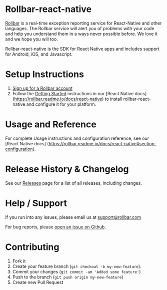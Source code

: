 # Rollbar-react-native

[Rollbar](https://rollbar.com) is a real-time exception reporting service for React-Native and other languages. The Rollbar service will
alert you of problems with your code and help you understand them in a ways never possible before. We love it and we hope you will too.

Rollbar-react-native is the SDK for React Native apps and includes support for Android, iOS, and Javascript.

# Setup Instructions

1. [Sign up for a Rollbar account](https://rollbar.com/signup)
2. Follow the [Getting Started](https://rollbar.readme.io/docs/react-native#section-getting-started) instructions in our [React Native docs]
(https://rollbar.readme.io/docs/react-native) to install rollbar-react-native and configure it for your platform.

# Usage and Reference

For complete Usage instructions and configuration reference, see our [React Native docs]
(https://rollbar.readme.io/docs/react-native#section-configuration).

# Release History & Changelog

See our [Releases](https://github.com/rollbar/rollbar-react-native/releases) page for a list of all releases, including changes.

# Help / Support

If you run into any issues, please email us at [support@rollbar.com](mailto:support@rollbar.com)

For bug reports, please [open an issue on Github](https://github.com/rollbar/rollbar-react-native/issues/new).

# Contributing

1. Fork it
2. Create your feature branch (```git checkout -b my-new-feature```).
3. Commit your changes (```git commit -am 'Added some feature'```)
4. Push to the branch (```git push origin my-new-feature```)
5. Create new Pull Request
